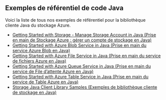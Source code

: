 ## <a name="java-sample-code-repositories"></a>Exemples de référentiel de code Java

Voici la liste de tous nos exemples de référentiel pour la bibliothèque cliente Java du stockage Azure.

* [Getting Started with Storage - Manage Storage Account in Java (Prise en main de Stockage Azure : gérer un compte de stockage en Java)](https://azure.microsoft.com/resources/samples/storage-java-manage-storage-accounts/)
* [Getting Started with Azure Blob Service in Java (Prise en main du service Azure Blob en Java)](https://azure.microsoft.com/resources/samples/storage-blob-java-getting-started/)
* [Getting Started with Azure File Service in Java (Prise en main du service de fichiers Azure en Java)](https://azure.microsoft.com/resources/samples/storage-file-java-getting-started/)
* [Getting Started with Azure Queue Service in Java (Prise en main du service de File d’attente Azure en Java)](https://azure.microsoft.com/resources/samples/storage-queue-java-getting-started/)
* [Getting Started with Azure Table Service in Java (Prise en main du service de Table Azure en Java)](https://azure.microsoft.com/resources/samples/storage-table-java-getting-started/)
* [Storage Java Client Library Samples (Exemples de bibliothèque cliente de stockage en Java)](https://github.com/Azure/azure-storage-java/tree/master/microsoft-azure-storage-samples/src/com/microsoft/azure/storage)

<!--HONumber=Feb17_HO3-->


